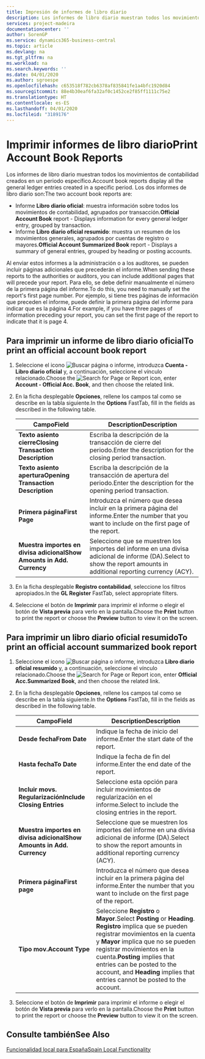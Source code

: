 ```yaml
---
title: Impresión de informes de libro diario
description: Los informes de libro diario muestran todos los movimientos de contabilidad creados en un periodo específico.
services: project-madeira
documentationcenter: ''
author: SorenGP
ms.service: dynamics365-business-central
ms.topic: article
ms.devlang: na
ms.tgt_pltfrm: na
ms.workload: na
ms.search.keywords: ''
ms.date: 04/01/2020
ms.author: sgroespe
ms.openlocfilehash: c653518f782cb6378af835841fe1a4bfc1920d84
ms.sourcegitcommit: 88e4b30eaf6fa32af0c1452ce2f85ff1111c75e2
ms.translationtype: HT
ms.contentlocale: es-ES
ms.lasthandoff: 04/01/2020
ms.locfileid: "3189176"
---
```

# <a name="print-account-book-reports"></a><span data-ttu-id="7bf35-103">Imprimir informes de libro diario</span><span class="sxs-lookup"><span data-stu-id="7bf35-103">Print Account Book Reports</span></span>
<span data-ttu-id="7bf35-104">Los informes de libro diario muestran todos los movimientos de contabilidad creados en un periodo específico.</span><span class="sxs-lookup"><span data-stu-id="7bf35-104">Account book reports display all the general ledger entries created in a specific period.</span></span> <span data-ttu-id="7bf35-105">Los dos informes de libro diario son:</span><span class="sxs-lookup"><span data-stu-id="7bf35-105">The two account book reports are:</span></span>  

- <span data-ttu-id="7bf35-106">Informe **Libro diario oficial**: muestra información sobre todos los movimientos de contabilidad, agrupados por transacción.</span><span class="sxs-lookup"><span data-stu-id="7bf35-106">**Official Account Book** report - Displays information for every general ledger entry, grouped by transaction.</span></span>  
- <span data-ttu-id="7bf35-107">Informe **Libro diario oficial resumido**: muestra un resumen de los movimientos generales, agrupados por cuentas de registro o mayores.</span><span class="sxs-lookup"><span data-stu-id="7bf35-107">**Official Account Summarized Book** report - Displays a summary of general entries, grouped by heading or posting accounts.</span></span>  

<span data-ttu-id="7bf35-108">Al enviar estos informes a la administración o a los auditores, se pueden incluir páginas adicionales que precederán el informe.</span><span class="sxs-lookup"><span data-stu-id="7bf35-108">When sending these reports to the authorities or auditors, you can include additional pages that will precede your report.</span></span> <span data-ttu-id="7bf35-109">Para ello, se debe definir manualmente el número de la primera página del informe.</span><span class="sxs-lookup"><span data-stu-id="7bf35-109">To do this, you need to manually set the report's first page number.</span></span> <span data-ttu-id="7bf35-110">Por ejemplo, si tiene tres páginas de información que preceden el informe, puede definir la primera página del informe para indicar que es la página 4.</span><span class="sxs-lookup"><span data-stu-id="7bf35-110">For example, if you have three pages of information preceding your report, you can set the first page of the report to indicate that it is page 4.</span></span>  

## <a name="to-print-an-official-account-book-report"></a><span data-ttu-id="7bf35-111">Para imprimir un informe de libro diario oficial</span><span class="sxs-lookup"><span data-stu-id="7bf35-111">To print an official account book report</span></span>  

1.  <span data-ttu-id="7bf35-112">Seleccione el icono ![Buscar página o informe](../../media/ui-search/search_small.png "Icono Buscar página o informe"), introduzca **Cuenta - Libro diario oficial** y, a continuación, seleccione el vínculo relacionado.</span><span class="sxs-lookup"><span data-stu-id="7bf35-112">Choose the ![Search for Page or Report](../../media/ui-search/search_small.png "Search for Page or Report icon") icon, enter **Account - Official Acc. Book**, and then choose the related link.</span></span>  
2.  <span data-ttu-id="7bf35-113">En la ficha desplegable **Opciones**, rellene los campos tal como se describe en la tabla siguiente.</span><span class="sxs-lookup"><span data-stu-id="7bf35-113">In the **Options** FastTab, fill in the fields as described in the following table.</span></span>  

    |<span data-ttu-id="7bf35-114">Campo</span><span class="sxs-lookup"><span data-stu-id="7bf35-114">Field</span></span>|<span data-ttu-id="7bf35-115">Description</span><span class="sxs-lookup"><span data-stu-id="7bf35-115">Description</span></span>|  
    |---------------------------------|---------------------------------------|  
    |<span data-ttu-id="7bf35-116">**Texto asiento cierre**</span><span class="sxs-lookup"><span data-stu-id="7bf35-116">**Closing Transaction Description**</span></span>|<span data-ttu-id="7bf35-117">Escriba la descripción de la transacción de cierre del periodo.</span><span class="sxs-lookup"><span data-stu-id="7bf35-117">Enter the description for the closing period transaction.</span></span>|  
    |<span data-ttu-id="7bf35-118">**Texto asiento apertura**</span><span class="sxs-lookup"><span data-stu-id="7bf35-118">**Opening Transaction Description**</span></span>|<span data-ttu-id="7bf35-119">Escriba la descripción de la transacción de apertura del periodo.</span><span class="sxs-lookup"><span data-stu-id="7bf35-119">Enter the description for the opening period transaction.</span></span>|  
    |<span data-ttu-id="7bf35-120">**Primera página**</span><span class="sxs-lookup"><span data-stu-id="7bf35-120">**First Page**</span></span>|<span data-ttu-id="7bf35-121">Introduzca el número que desea incluir en la primera página del informe.</span><span class="sxs-lookup"><span data-stu-id="7bf35-121">Enter the number that you want to include on the first page of the report.</span></span>|  
    |<span data-ttu-id="7bf35-122">**Muestra importes en divisa adicional**</span><span class="sxs-lookup"><span data-stu-id="7bf35-122">**Show Amounts in Add. Currency**</span></span>|<span data-ttu-id="7bf35-123">Seleccione que se muestren los importes del informe en una divisa adicional de informe (DA).</span><span class="sxs-lookup"><span data-stu-id="7bf35-123">Select to show the report amounts in additional reporting currency (ACY).</span></span>|  

3.  <span data-ttu-id="7bf35-124">En la ficha desplegable **Registro contabilidad**, seleccione los filtros apropiados.</span><span class="sxs-lookup"><span data-stu-id="7bf35-124">In the **GL Register** FastTab, select appropriate filters.</span></span>  
4.  <span data-ttu-id="7bf35-125">Seleccione el botón de **Imprimir** para imprimir el informe o elegir el botón de **Vista previa** para verlo en la pantalla.</span><span class="sxs-lookup"><span data-stu-id="7bf35-125">Choose the **Print** button to print the report or choose the **Preview** button to view it on the screen.</span></span>  

## <a name="to-print-an-official-account-summarized-book-report"></a><span data-ttu-id="7bf35-126">Para imprimir un libro diario oficial resumido</span><span class="sxs-lookup"><span data-stu-id="7bf35-126">To print an official account summarized book report</span></span>  

1.  <span data-ttu-id="7bf35-127">Seleccione el icono ![Buscar página o informe](../../media/ui-search/search_small.png "Icono Buscar página o informe"), introduzca **Libro diario oficial resumido** y, a continuación, seleccione el vínculo relacionado.</span><span class="sxs-lookup"><span data-stu-id="7bf35-127">Choose the ![Search for Page or Report](../../media/ui-search/search_small.png "Search for Page or Report icon") icon, enter **Official Acc.Summarized Book**, and then choose the related link.</span></span>  
2.  <span data-ttu-id="7bf35-128">En la ficha desplegable **Opciones**, rellene los campos tal como se describe en la tabla siguiente.</span><span class="sxs-lookup"><span data-stu-id="7bf35-128">In the **Options** FastTab, fill in the fields as described in the following table.</span></span>  

    |<span data-ttu-id="7bf35-129">Campo</span><span class="sxs-lookup"><span data-stu-id="7bf35-129">Field</span></span>|<span data-ttu-id="7bf35-130">Description</span><span class="sxs-lookup"><span data-stu-id="7bf35-130">Description</span></span>|  
    |---------------------------------|---------------------------------------|  
    |<span data-ttu-id="7bf35-131">**Desde fecha**</span><span class="sxs-lookup"><span data-stu-id="7bf35-131">**From Date**</span></span>|<span data-ttu-id="7bf35-132">Indique la fecha de inicio del informe.</span><span class="sxs-lookup"><span data-stu-id="7bf35-132">Enter the start date of the report.</span></span>|  
    |<span data-ttu-id="7bf35-133">**Hasta fecha**</span><span class="sxs-lookup"><span data-stu-id="7bf35-133">**To Date**</span></span>|<span data-ttu-id="7bf35-134">Indique la fecha de fin del informe.</span><span class="sxs-lookup"><span data-stu-id="7bf35-134">Enter the end date of the report.</span></span>|  
    |<span data-ttu-id="7bf35-135">**Incluir movs. Regularización**</span><span class="sxs-lookup"><span data-stu-id="7bf35-135">**Include Closing Entries**</span></span>|<span data-ttu-id="7bf35-136">Seleccione esta opción para incluir movimientos de regularización en el informe.</span><span class="sxs-lookup"><span data-stu-id="7bf35-136">Select to include the closing entries in the report.</span></span>|  
    |<span data-ttu-id="7bf35-137">**Muestra importes en divisa adicional**</span><span class="sxs-lookup"><span data-stu-id="7bf35-137">**Show Amounts in Add. Currency**</span></span>|<span data-ttu-id="7bf35-138">Seleccione que se muestren los importes del informe en una divisa adicional de informe (DA).</span><span class="sxs-lookup"><span data-stu-id="7bf35-138">Select to show the report amounts in additional reporting currency (ACY).</span></span>|  
    |<span data-ttu-id="7bf35-139">**Primera página**</span><span class="sxs-lookup"><span data-stu-id="7bf35-139">**First page**</span></span>|<span data-ttu-id="7bf35-140">Introduzca el número que desea incluir en la primera página del informe.</span><span class="sxs-lookup"><span data-stu-id="7bf35-140">Enter the number that you want to include on the first page of the report.</span></span>|  
    |<span data-ttu-id="7bf35-141">**Tipo mov.**</span><span class="sxs-lookup"><span data-stu-id="7bf35-141">**Account Type**</span></span>|<span data-ttu-id="7bf35-142">Seleccione **Registro** o **Mayor**.</span><span class="sxs-lookup"><span data-stu-id="7bf35-142">Select **Posting** or **Heading**.</span></span> <span data-ttu-id="7bf35-143">**Registro** implica que se pueden registrar movimientos en la cuenta y **Mayor** implica que no se pueden registrar movimientos en la cuenta.</span><span class="sxs-lookup"><span data-stu-id="7bf35-143">**Posting** implies that entries can be posted to the account, and **Heading** implies that entries cannot be posted to the account.</span></span>|  

3.  <span data-ttu-id="7bf35-144">Seleccione el botón de **Imprimir** para imprimir el informe o elegir el botón de **Vista previa** para verlo en la pantalla.</span><span class="sxs-lookup"><span data-stu-id="7bf35-144">Choose the **Print** button to print the report or choose the **Preview** button to view it on the screen.</span></span>  

## <a name="see-also"></a><span data-ttu-id="7bf35-145">Consulte también</span><span class="sxs-lookup"><span data-stu-id="7bf35-145">See Also</span></span>  
 [<span data-ttu-id="7bf35-146">Funcionalidad local para España</span><span class="sxs-lookup"><span data-stu-id="7bf35-146">Spain Local Functionality</span></span>](spain-local-functionality.md)
